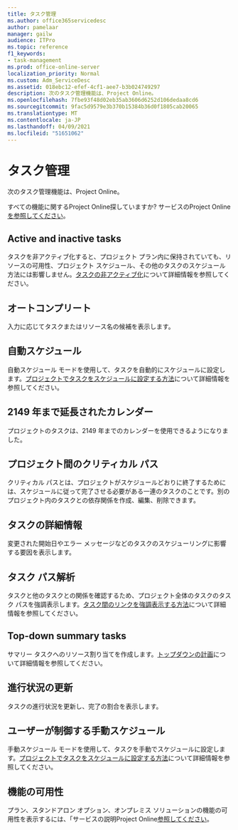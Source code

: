 ```yaml
---
title: タスク管理
ms.author: office365servicedesc
author: pamelaar
manager: gailw
audience: ITPro
ms.topic: reference
f1_keywords:
- task-management
ms.prod: office-online-server
localization_priority: Normal
ms.custom: Adm_ServiceDesc
ms.assetid: 018ebc12-efef-4cf1-aee7-b3b024749297
description: 次のタスク管理機能は、Project Online。
ms.openlocfilehash: 7fbe93f48d02eb35ab3606d6252d106dedaa8cd6
ms.sourcegitcommit: 9fac5d9579e3b370b15384b36d0f1805cab20065
ms.translationtype: MT
ms.contentlocale: ja-JP
ms.lasthandoff: 04/09/2021
ms.locfileid: "51651062"
---
```

# <a name="task-management"></a>タスク管理

次のタスク管理機能は、Project Online。
  
すべての機能に関するProject Online探していますか? サービスのProject Online[を参照してください](project-online-service-description.md)。
  
## <a name="active-and-inactive-tasks"></a>Active and inactive tasks

タスクを非アクティブ化すると、プロジェクト プラン内に保持されていても、リソースの可用性、プロジェクト スケジュール、その他のタスクのスケジュール方法には影響しません。[タスクの非アクティブ化](https://go.microsoft.com/fwlink/p/?LinkId=271335)について詳細情報を参照してください。
  
## <a name="auto-complete"></a>オートコンプリート

入力に応じてタスクまたはリソース名の候補を表示します。 
  
## <a name="automatic-scheduling"></a>自動スケジュール

自動スケジュール モードを使用して、タスクを自動的にスケジュールに設定します。[プロジェクトでタスクをスケジュールに設定する方法](https://go.microsoft.com/fwlink/p/?LinkId=271331)について詳細情報を参照してください。 
  
## <a name="calendar-date-extended-to-2149"></a>2149 年まで延長されたカレンダー

プロジェクトのタスクは、2149 年までのカレンダーを使用できるようになりました。 
  
## <a name="cross-project-critical-path"></a>プロジェクト間のクリティカル パス

クリティカル パスとは、プロジェクトがスケジュールどおりに終了するためには、スケジュールに従って完了させる必要がある一連のタスクのことです。別のプロジェクト内のタスクとの依存関係を作成、編集、削除できます。 
  
## <a name="task-inspector"></a>タスクの詳細情報

変更された開始日やエラー メッセージなどのタスクのスケジューリングに影響する要因を表示します。
  
## <a name="task-path-analysis"></a>タスク パス解析

タスクと他のタスクとの関係を確認するため、プロジェクト全体のタスクのタスク パスを強調表示します。[タスク間のリンクを強調表示する方法](https://go.microsoft.com/fwlink/p/?LinkId=271345)について詳細情報を参照してください。
  
## <a name="top-down-summary-tasks"></a>Top-down summary tasks

サマリー タスクへのリソース割り当てを作成します。[トップダウンの計画](https://go.microsoft.com/fwlink/p/?LinkId=271333)について詳細情報を参照してください。
  
## <a name="update-progress"></a>進行状況の更新

タスクの進行状況を更新し、完了の割合を表示します。
  
## <a name="user-controlled-and-manual-scheduling"></a>ユーザーが制御する手動スケジュール

手動スケジュール モードを使用して、タスクを手動でスケジュールに設定します。[プロジェクトでタスクをスケジュールに設定する方法](https://go.microsoft.com/fwlink/p/?LinkId=271331)について詳細情報を参照してください。
  
## <a name="feature-availability"></a>機能の可用性

プラン、スタンドアロン オプション、オンプレミス ソリューションの機能の可用性を表示するには、「サービスの説明Project Online[参照してください](project-online-service-description.md)。
  